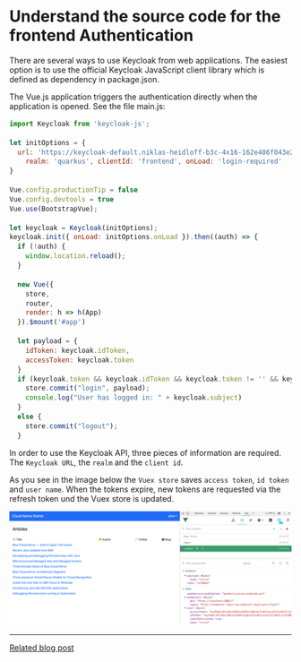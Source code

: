 # Understand the source code for the frontend  Authentication

There are several ways to use Keycloak from web applications. The easiest option is to use the official Keycloak JavaScript client library which is defined as dependency in package.json.

The Vue.js application triggers the authentication directly when the application is opened. See the file main.js:

```javascript
import Keycloak from 'keycloak-js';
 
let initOptions = {
  url: 'https://keycloak-default.niklas-heidloff-b3c-4x16-162e406f043e20da9b0ef0731954a894-0000.us-south.containers.appdomain.cloud/auth', 
    realm: 'quarkus', clientId: 'frontend', onLoad: 'login-required'
}
 
Vue.config.productionTip = false
Vue.config.devtools = true
Vue.use(BootstrapVue);
 
let keycloak = Keycloak(initOptions);
keycloak.init({ onLoad: initOptions.onLoad }).then((auth) => {
  if (!auth) {
    window.location.reload();
  }
 
  new Vue({
    store,
    router,
    render: h => h(App)
  }).$mount('#app')
 
  let payload = {
    idToken: keycloak.idToken,
    accessToken: keycloak.token
  }
  if (keycloak.token && keycloak.idToken && keycloak.token != '' && keycloak.idToken != '') {
    store.commit("login", payload);
    console.log("User has logged in: " + keycloak.subject)
  }
  else {
    store.commit("logout");
  }
```

In order to use the Keycloak API, three pieces of information are required. The `Keycloak URL`, the `realm` and the `client id`.

As you see in the image below  the `Vuex store` saves `access token`, `id token` and `user name`. When the tokens expire, new tokens are requested via the refresh token und the Vuex store is updated.

![](../../images/authentication-keycloak-vue.png)

---

[Related blog post](http://heidloff.net/article/securing-vue-js-applications-keycloak/)
